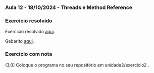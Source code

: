 ### Aula 12 - 18/10/2024 - Threads e Method Reference

### Exercício resolvido

Exercício resolvido [aqui](exercicio2_0.md).

Gabarito [aqui](threads).

### Exercício com nota

(3,0) Coloque o programa no seu repositório em unidade2/exercicio2 .
